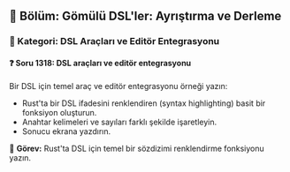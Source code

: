 ## 📘 Bölüm: Gömülü DSL'ler: Ayrıştırma ve Derleme
### 🔹 Kategori: DSL Araçları ve Editör Entegrasyonu
#### ❓ Soru 1318: DSL araçları ve editör entegrasyonu

Bir DSL için temel araç ve editör entegrasyonu örneği yazın:

- Rust'ta bir DSL ifadesini renklendiren (syntax highlighting) basit bir fonksiyon oluşturun.
- Anahtar kelimeleri ve sayıları farklı şekilde işaretleyin.
- Sonucu ekrana yazdırın.

🔧 **Görev:** Rust'ta DSL için temel bir sözdizimi renklendirme fonksiyonu yazın.
